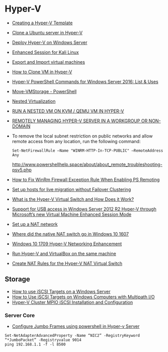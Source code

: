 # Hyper-V

- [Creating a Hyper-V Template](http://www.agileit.com/news/creating-a-hyper-v-template/)
- [Clone a Ubuntu server in Hyper-V](https://4sysops.com/archives/clone-a-ubuntu-server-in-hyper-v-2012-r2/)
- [Deploy Hyper-V on Windows Server](https://docs.microsoft.com/en-us/windows-server/virtualization/hyper-v/deploy/deploy-hyper-v-on-windows-server)
- [Enhanced Session for Kali Linux](https://gist.github.com/mimura1133/25451be04929d65993e0fb658d0b6890)
- [Export and Import virtual machines](https://docs.microsoft.com/en-us/windows-server/virtualization/hyper-v/deploy/export-and-import-virtual-machines)
- [How to Clone VM in Hyper-V](https://techjourney.net/how-to-clone-vm-virtual-machine-in-hyper-v/)
- [Hyper-V PowerShell Commands for Windows Server 2016: List & Uses](https://study.com/academy/lesson/hyper-v-powershell-commands-for-windows-server-2016-list-uses.html)
- [Move-VMStorage - PowerShell](https://docs.microsoft.com/en-us/powershell/module/hyper-v/move-vmstorage?view=win10-ps)
- [Nested Virtualization](https://docs.microsoft.com/en-us/virtualization/hyper-v-on-windows/user-guide/nested-virtualization)
- [RUN A NESTED VM ON KVM / QEMU VM IN HYPER-V](https://timothygruber.com/hyper-v-2/run-a-nested-vm-on-kvm-qemu-vm-in-hyper-v/)
- [REMOTELY MANAGING HYPER-V SERVER IN A WORKGROUP OR NON-DOMAIN](https://timothygruber.com/hyper-v-2/remotely-managing-hyper-v-server-in-a-workgroup-or-non-domain/)
- To remove the local subnet restriction on public networks and allow
remote access from any location, run the following command:

  ```Set-NetFirewallRule –Name "WINRM-HTTP-In-TCP-PUBLIC" –RemoteAddress Any```

  <http://www.powershellhelp.space/about/about_remote_troubleshooting-psv5.php>

- [How to Fix WinRm Firewall Exception Rule When Enabling PS Remoting](https://www.faqforge.com/powershell/fix-winrm-firewall-exception-rule-enabling-ps-remoting/)
- [Set up hosts for live migration without Failover Clustering](https://docs.microsoft.com/en-us/windows-server/virtualization/hyper-v/deploy/set-up-hosts-for-live-migration-without-failover-clustering)
- [What is the Hyper-V Virtual Switch and How Does it Work?](https://www.altaro.com/hyper-v/the-hyper-v-virtual-switch-explained-part-1/)
- [Support for USB access in Windows Server 2012 R2 Hyper-V through Microsoft’s new Virtual Machine Enhanced Session Mode](http://www.msserverpro.com/support-for-usb-access-in-windows-server-2012-r2-hyper-v-through-microsofts-new-virtual-machine-enhanced-session-mode/)
- [Set up a NAT network](https://docs.microsoft.com/en-us/virtualization/hyper-v-on-windows/user-guide/setup-nat-network)
- [Where did the native NAT switch go in Windows 10 1607](https://4sysops.com/archives/where-did-the-native-nat-switch-go-in-windows-10-1607/)
- [Windows 10 1709 Hyper-V Networking Enhancement](https://blogs.technet.microsoft.com/nextnextfinish/2018/02/02/windows-10-1709-hyper-v-networking-enhancement/)
- [Run Hyper-V and VirtualBox on the same machine](https://derekgusoff.wordpress.com/2012/09/05/run-hyper-v-and-virtualbox-on-the-same-machine/)
- [Create NAT Rules for the Hyper-V NAT Virtual Switch](https://petri.com/create-nat-rules-hyper-v-nat-virtual-switch)

## Storage

- [How to use iSCSI Targets on a Windows Server](https://kb.synology.com/en-global/DSM/tutorial/How_to_use_iSCSI_Targets_on_a_Windows_Server)
- [How to Use iSCSI Targets on Windows Computers with Multipath I/O](https://kb.synology.com/en-global/DSM/tutorial/How_to_Use_iSCSI_Targets_on_Windows_Computers_with_Multipath_I_O)
- [Hyper-V Cluster MPIO iSCSI Installation and Configuration](https://www.virtualizationhowto.com/2018/08/hyper-v-cluster-mpio-iscsi-installation-and-configuration/)

### Server Core

- [Configure Jumbo Frames using powershell in Hyper-v Server](https://www.itwithsathish.com/2021/04/29/configure-jumbo-frames-using-powershell-in-hyper-v-server/)

```
Set-NetAdapterAdvancedProperty -Name “NIC2” -RegistryKeyword “*JumboPacket” -Registryvalue 9014
ping 192.168.1.1 -f -l 8500
```
